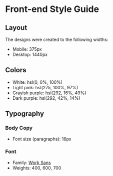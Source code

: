 # Front-end Style Guide

## Layout

The designs were created to the following widths:

-   Mobile: 375px
-   Desktop: 1440px

## Colors

-   White: hsl(0, 0%, 100%)
-   Light pink: hsl(275, 100%, 97%)
-   Grayish purple: hsl(292, 16%, 49%)
-   Dark purple: hsl(292, 42%, 14%)

## Typography

### Body Copy

-   Font size (paragraphs): 16px

### Font

-   Family: [Work Sans](https://fonts.google.com/specimen/Work+Sans)
-   Weights: 400, 600, 700
